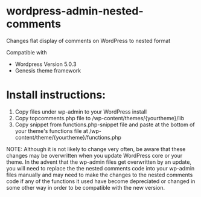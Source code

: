# wordpress-admin-nested-comments
Changes flat display of comments on WordPress to nested format

Compatible with
 - Wordpress Version 5.0.3
 - Genesis theme framework

# Install instructions:
1. Copy files under wp-admin to your WordPress install
2. Copy topcomments.php file to /wp-content/themes/{yourtheme}/lib
3. Copy snippet from functions.php-snippet file and paste at the bottom of your theme's functions file at /wp-content/theme/{yourtheme}/functions.php

NOTE: Although it is not likely to change very often, be aware that these changes may be overwritten when you update WordPress core or your theme.  In the advent that the wp-admin files get overwritten by an update, you will need to replace the the nested comments code into your wp-admin files manually and may need to make the changes to the nested comments code if any of the functions it used have become depreciated or changed in some other way in order to be compatible with the new version.